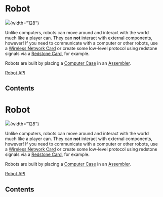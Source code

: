 # Robot

![](/blocks/robot.png){width="128"}

Unlike computers, robots can move around and interact with the world
much like a player can. They can **not** interact with external
components, however! If you need to communicate with a computer or other
robots, use a [Wireless Network Card](/item/wlan_card) or create some
low-level protocol using redstone signals via a [Redstone
Card](/item/redstone_card), for example.

Robots are built by placing a [Computer Case](/block/computer_case) in
an [Assembler](/block/assembler).

[Robot API](/api/robot)

## Contents

# Robot

![](/blocks/robot.png){width="128"}

Unlike computers, robots can move around and interact with the world
much like a player can. They can **not** interact with external
components, however! If you need to communicate with a computer or other
robots, use a [Wireless Network Card](/item/wlan_card) or create some
low-level protocol using redstone signals via a [Redstone
Card](/item/redstone_card), for example.

Robots are built by placing a [Computer Case](/block/computer_case) in
an [Assembler](/block/assembler).

[Robot API](/api/robot)

## Contents
